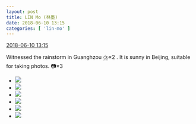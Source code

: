 ```yaml
---
layout: post
title: LIN Mo (林墨)
date: 2018-06-10 13:15
categories: [ 'lin-mo' ]
---
```


<div class="weibo-info">
  <a href="https://weibo.com/6108312042/GkHQv4wzg">2018-06-10 13:15</a>
</div>

Witnessed the rainstorm in Guanghzou ⛈️×2 . It is sunny in Beijing, suitable for taking photos. 📷×3

<!-- more -->

<ul class="weibo-pic-list-2">
  <li class="weibo-pic">
    <a href="http://wx1.sinaimg.cn/mw690/006FnQZYly1fs60anfxhbj31bq0vtqhd.jpg"><img src="http://wx1.sinaimg.cn/thumb150/006FnQZYly1fs60anfxhbj31bq0vtqhd.jpg"/></a>
  </li>
  <li class="weibo-pic">
    <a href="http://wx1.sinaimg.cn/mw690/006FnQZYly1fs60ao3sokj32t11vlhdu.jpg"><img src="http://wx1.sinaimg.cn/thumb150/006FnQZYly1fs60ao3sokj32t11vlhdu.jpg"/></a>
  </li>
  <li class="weibo-pic">
    <a href="http://wx4.sinaimg.cn/mw690/006FnQZYly1fs60apkozbj32t11vlu11.jpg"><img src="http://wx4.sinaimg.cn/thumb150/006FnQZYly1fs60apkozbj32t11vlu11.jpg"/></a>
  </li>
  <li class="weibo-pic">
    <a href="http://wx4.sinaimg.cn/mw690/006FnQZYly1fs60aqctvsj30wp0lt794.jpg"><img src="http://wx4.sinaimg.cn/thumb150/006FnQZYly1fs60aqctvsj30wp0lt794.jpg"/></a>
  </li>
  <li class="weibo-pic">
    <a href="http://wx1.sinaimg.cn/mw690/006FnQZYly1fs60aqsq1uj31dc0wwkck.jpg"><img src="http://wx1.sinaimg.cn/thumb150/006FnQZYly1fs60aqsq1uj31dc0wwkck.jpg"/></a>
  </li>
  <li class="weibo-pic">
    <a href="http://wx4.sinaimg.cn/mw690/006FnQZYly1fs60an6bnlj318m0tr10p.jpg"><img src="http://wx4.sinaimg.cn/thumb150/006FnQZYly1fs60an6bnlj318m0tr10p.jpg"/></a>
  </li>
</ul>
